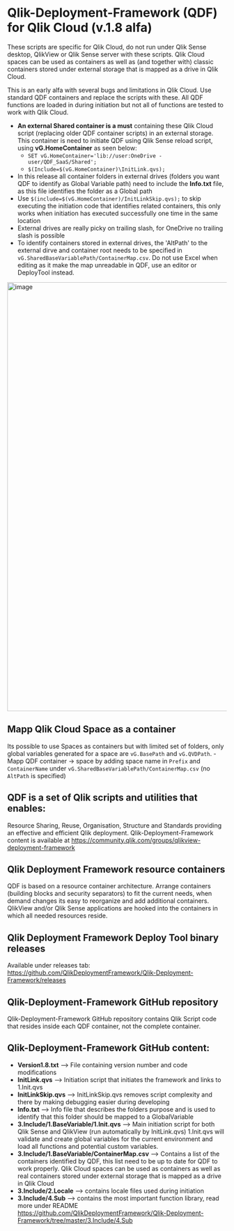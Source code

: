 # Qlik-Deployment-Framework (QDF) for Qlik Cloud (v.1.8 alfa)
These scripts are specific for Qlik Cloud, do not run under Qlik Sense desktop, QlikView or Qlik Sense server with these scripts. Qlik Cloud spaces can be used as containers as well as (and together with) classic containers stored under external storage that is  mapped as a drive in Qlik Cloud.

This is an early alfa with several bugs and limitations in Qlik Cloud. Use standard QDF containers and replace the scripts with these.  All QDF functions are loaded in during initiation but not all of functions are tested to work with Qlik Cloud.

* **An external Shared container is a must** containing these Qlik Cloud script (replacing older QDF container scripts) in an external storage. This container is need to initiate QDF using Qlik Sense reload script, using **vG.HomeContainer** as seen below:
    - `SET vG.HomeContainer='lib://user:OneDrive - user/QDF_SaaS/Shared';`
    - `$(Include=$(vG.HomeContainer)\InitLink.qvs);`
* In this release all container folders in external drives (folders you want QDF to identify as Global Variable path) need to include the **Info.txt** file, as this file identifies the folder as a Global path
* Use `$(include=$(vG.HomeContainer)/InitLinkSkip.qvs);` to skip executing the initiation code that identifies related containers, this only works when initiation has executed successfully one time in the same location
* External drives are really picky on trailing slash, for OneDrive no trailing slash is possible
* To identify containers stored in external drives, the 'AltPath' to the external dirve and container root needs to be specified in `vG.SharedBaseVariablePath/ContainerMap.csv`. Do not use Excel when editing as it make the map unreadable in QDF, use an editor or DeployTool instead.
<img width="985" alt="image" src="https://github.com/QlikDeploymentFramework/Qlik-Deployment-Framework-Cloud/assets/23187088/b2f77e01-74a6-40a0-b979-d025ebd594f8">

## Mapp Qlik Cloud Space as a container
Its possible to use Spaces as containers but with limited set of folders, only global variables generated for a space are `vG.BasePath` and `vG.QVDPath`. 
    - Mapp QDF container -> space by adding space name in `Prefix` and `ContainerName` under `vG.SharedBaseVariablePath/ContainerMap.csv` (no `AltPath` is specified)

## QDF is a set of Qlik scripts and utilities that enables: 
Resource Sharing, Reuse, Organisation, Structure and Standards providing an effective and efficient Qlik deployment.
Qlik-Deployment-Framework content is available at https://community.qlik.com/groups/qlikview-deployment-framework

## Qlik Deployment Framework resource containers
QDF is based on a resource container architecture. Arrange containers (building blocks and security separators) to fit the current needs, when demand changes its easy to reorganize and add additional containers. QlikView and/or Qlik Sense applications are hooked into the containers in which all needed resources reside.

## Qlik Deployment Framework Deploy Tool binary releases
Available under releases tab: https://github.com/QlikDeploymentFramework/Qlik-Deployment-Framework/releases

## Qlik-Deployment-Framework GitHub repository
Qlik-Deployment-Framework GitHub repository contains Qlik Script code that resides inside each QDF container, not the complete container.
## Qlik-Deployment-Framework GitHub content:
- **Version1.8.txt** --> File containing version number and code modifications
- **InitLink.qvs** --> Initiation script that initiates the framework and links to 1.Init.qvs
- **InitLinkSkip.qvs** -->  InitLinkSkip.qvs removes script complexity and there by making debugging easier during developing
- **Info.txt** --> Info file that describes the folders purpose and is used to identify that this folder should be mapped to a GlobalVariable
- **3.Include/1.BaseVariable/1.Init.qvs** --> Main initiation script for both Qlik Sense and QlikView (run automatically by InitLink.qvs) 1.Init.qvs will validate and create global variables for the current environment and load all functions and potential custom variables.
- **3.Include/1.BaseVariable/ContainerMap.csv** --> Contains a list of the containers identified by QDF, this list need to be up to date for QDF to work properly. Qlik Cloud spaces can be used as containers as well as real containers stored under external storage that is  mapped as a drive in Qlik Cloud
- **3.Include/2.Locale** --> contains locale files used during initiation
- **3.Include/4.Sub**  --> contains the most important function library, read more under README https://github.com/QlikDeploymentFramework/Qlik-Deployment-Framework/tree/master/3.Include/4.Sub
